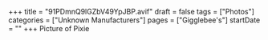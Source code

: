 +++
title = "91PDmnQ9lGZbV49YpJBP.avif"
draft = false
tags = ["Photos"]
categories = ["Unknown Manufacturers"]
pages = ["Gigglebee's"]
startDate = ""
+++
Picture of Pixie
